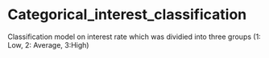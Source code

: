 # Categorical_interest_classification
Classification model on interest rate which was dividied into three groups (1: Low, 2: Average, 3:High)
